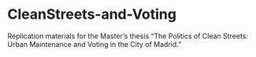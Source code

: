 # CleanStreets-and-Voting
Replication materials for the Master’s thesis “The Politics of Clean Streets: Urban Maintenance and Voting in the City of Madrid.”

